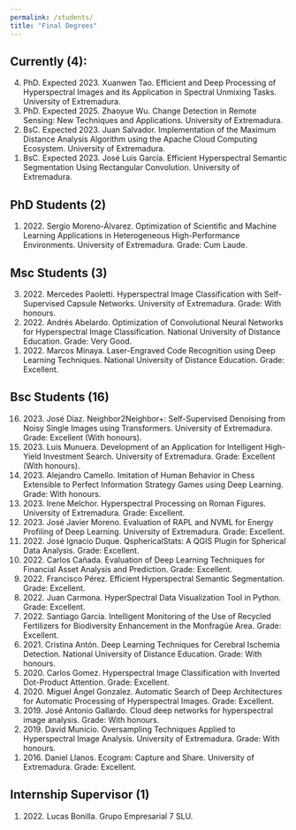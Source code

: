 ```yaml
---
permalink: /students/
title: "Final Degrees"
---
```



## Currently (4):
<ol reversed>
    <li> PhD. Expected 2023. Xuanwen Tao. Efficient and Deep Processing of Hyperspectral Images and its Application in Spectral Unmixing Tasks. University of Extremadura.</li>
    <li> PhD. Expected 2025. Zhaoyue Wu. Change Detection in Remote Sensing: New Techniques and Applications. University of Extremadura.</li>
    <li> BsC. Expected 2023. Juan Salvador. Implementation of the Maximum Distance Analysis Algorithm using the Apache Cloud Computing Ecosystem. University of Extremadura.</li>
    <li> BsC. Expected 2023. José Luis García. Efficient Hyperspectral Semantic Segmentation Using Rectangular Convolution. University of Extremadura.</li>
</ol>

## PhD Students (2)
<ol reversed>
    <li> 2022. Sergio Moreno-Álvarez. Optimization of Scientific and Machine Learning Applications in Heterogeneous High-Performance Environments. University of Extremadura. Grade: Cum Laude.</li>
</ol>

## Msc Students (3)
<ol reversed>
    <li> 2022. Mercedes Paoletti. Hyperspectral Image Classification with Self-Supervised Capsule Networks. University of Extremadura. Grade: With honours.</li>
    <li> 2022. Andrés Abelardo. Optimization of Convolutional Neural Networks for Hyperspectral Image Classification. National University of Distance Education. Grade: Very Good.</li>
    <li> 2022. Marcos Minaya. Laser-Engraved Code Recognition using Deep Learning Techniques. National University of Distance Education. Grade: Excellent.</li>
</ol>

## Bsc Students (16)
<ol reversed>
    <li> 2023. José Díaz. Neighbor2Neighbor+: Self-Supervised Denoising from Noisy Single Images using Transformers. University of Extremadura. Grade: Excellent (With honours).</li>
    <li> 2023. Luis Munuera. Development of an Application for Intelligent High-Yield Investment Search. University of Extremadura. Grade: Excellent (With honours).</li>
    <li> 2023. Alejandro Camello. Imitation of Human Behavior in Chess Extensible to Perfect Information Strategy Games using Deep Learning. Grade: With honours.</li>
    <li> 2023. Irene Melchor. Hyperspectral Processing on Roman Figures. University of Extremadura. Grade: Excellent.</li>
    <li> 2023. José Javier Moreno. Evaluation of RAPL and NVML for Energy Profiling of Deep Learning. University of Extremadura. Grade: Excellent.</li>
    <li> 2022. José Ignacio Duque. QsphericalStats: A QGIS Plugin for Spherical Data Analysis. Grade: Excellent.</li>
    <li> 2022. Carlos Cañada. Evaluation of Deep Learning Techniques for Financial Asset Analysis and Prediction. Grade: Excellent.</li>
    <li> 2022. Francisco Pérez. Efficient Hyperspectral Semantic Segmentation. Grade: Excellent.</li>
    <li> 2022. Juan Carmona. HyperSpectral Data Visualization Tool in Python. Grade: Excellent.</li>
    <li> 2022. Santiago García. Intelligent Monitoring of the Use of Recycled Fertilizers for Biodiversity Enhancement in the Monfragüe Area. Grade: Excellent.</li>
    <li> 2021. Cristina Antón. Deep Learning Techniques for Cerebral Ischemia Detection. National University of Distance Education. Grade: With honours.</li>
    <li> 2020. Carlos Gomez. Hyperspectral Image Classification with Inverted Dot-Product Attention. Grade: Excellent.</li>
    <li> 2020. Miguel Ángel Gonzalez. Automatic Search of Deep Architectures for Automatic Processing of Hyperspectral Images. Grade: Excellent.</li>
    <li> 2019. José Antonio Gallardo. Cloud deep networks for hyperspectral image analysis. Grade: With honours.</li>
    <li> 2019. David Municio. Oversampling Techniques Applied to Hyperspectral Image Analysis. University of Extremadura. Grade: With honours.</li>
    <li> 2016. Daniel Llanos. Ecogram: Capture and Share. University of Extremadura. Grade: Excellent.</li>
</ol>

## Internship Supervisor  (1)
<ol reversed>
    <li> 2022. Lucas Bonilla. Grupo Empresarial 7 SLU.</li>
</ol>
